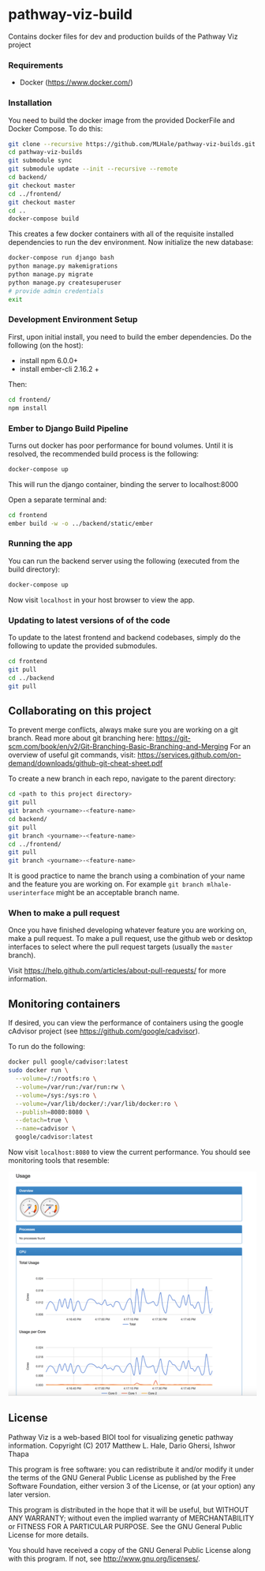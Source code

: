 # pathway-viz-build
Contains docker files for dev and production builds of the Pathway Viz project

### Requirements
* Docker (https://www.docker.com/)

### Installation
You need to build the docker image from the provided DockerFile and Docker Compose. To do this:

```bash
git clone --recursive https://github.com/MLHale/pathway-viz-builds.git
cd pathway-viz-builds
git submodule sync
git submodule update --init --recursive --remote
cd backend/
git checkout master
cd ../frontend/
git checkout master
cd ..
docker-compose build
```

This creates a few docker containers with all of the requisite installed dependencies to run the dev environment.
Now initialize the new database:

```bash
docker-compose run django bash
python manage.py makemigrations
python manage.py migrate
python manage.py createsuperuser
# provide admin credentials
exit
```
### Development Environment Setup
First, upon initial install, you need to build the ember dependencies. Do the following (on the host):

* install npm 6.0.0+
* install ember-cli 2.16.2 +

Then:

```bash
cd frontend/
npm install
```



### Ember to Django Build Pipeline
Turns out docker has poor performance for bound volumes. Until it is resolved, the recommended build process is the following:

```bash
docker-compose up
```
This will run the django container, binding the server to localhost:8000

Open a separate terminal and:

```bash
cd frontend
ember build -w -o ../backend/static/ember
```
### Running the app
You can run the backend server using the following (executed from the build directory):

```bash
docker-compose up
```
Now visit `localhost` in your host browser to view the app.

### Updating to latest versions of of the code
To update to the latest frontend and backend codebases, simply do the following to update the provided submodules.

```bash
cd frontend
git pull
cd ../backend
git pull
```

## Collaborating on this project
To prevent merge conflicts, always make sure you are working on a git branch. Read more about git branching here: https://git-scm.com/book/en/v2/Git-Branching-Basic-Branching-and-Merging
For an overview of useful git commands, visit: https://services.github.com/on-demand/downloads/github-git-cheat-sheet.pdf

To create a new branch in each repo, navigate to the parent directory:
```bash
cd <path to this project directory>
git pull
git branch <yourname>-<feature-name>
cd backend/
git pull
git branch <yourname>-<feature-name>
cd ../frontend/
git pull
git branch <yourname>-<feature-name>
```
It is good practice to name the branch using a combination of your name and the feature you are working on. For example ```git branch mlhale-userinterface``` might be an acceptable branch name.

### When to make a pull request
Once you have finished developing whatever feature you are working on, make a pull request. To make a pull request, use the github web or desktop interfaces to select where the pull request targets (usually the ```master``` branch).

Visit https://help.github.com/articles/about-pull-requests/ for more information.

## Monitoring containers
If desired, you can view the performance of containers using the google cAdvisor project (see https://github.com/google/cadvisor).

To run do the following:
```bash
docker pull google/cadvisor:latest
sudo docker run \
  --volume=/:/rootfs:ro \
  --volume=/var/run:/var/run:rw \
  --volume=/sys:/sys:ro \
  --volume=/var/lib/docker/:/var/lib/docker:ro \
  --publish=8080:8080 \
  --detach=true \
  --name=cadvisor \
  google/cadvisor:latest
```

Now visit ```localhost:8080``` to view the current performance. You should see monitoring tools that resemble:

![cadvisor](docs/img/cadvisor.png)

## License
Pathway Viz is a web-based BIOI tool for visualizing genetic pathway information.
Copyright (C) 2017  Matthew L. Hale, Dario Ghersi, Ishwor Thapa

This program is free software: you can redistribute it and/or modify
it under the terms of the GNU General Public License as published by
the Free Software Foundation, either version 3 of the License, or
(at your option) any later version.

This program is distributed in the hope that it will be useful,
but WITHOUT ANY WARRANTY; without even the implied warranty of
MERCHANTABILITY or FITNESS FOR A PARTICULAR PURPOSE.  See the
GNU General Public License for more details.

You should have received a copy of the GNU General Public License
along with this program.  If not, see <http://www.gnu.org/licenses/>.
